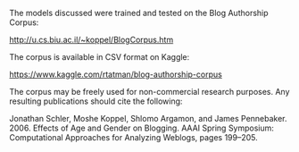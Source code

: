 The models discussed were trained and tested on the Blog Authorship Corpus:

http://u.cs.biu.ac.il/~koppel/BlogCorpus.htm

The corpus is available in CSV format on Kaggle:

https://www.kaggle.com/rtatman/blog-authorship-corpus

The corpus may be freely used for non-commercial research purposes. Any resulting publications
should cite the following:

Jonathan Schler, Moshe Koppel, Shlomo Argamon, and James Pennebaker. 2006. Effects of Age
and Gender on Blogging. AAAI Spring Symposium: Computational Approaches for
Analyzing Weblogs, pages 199–205.
